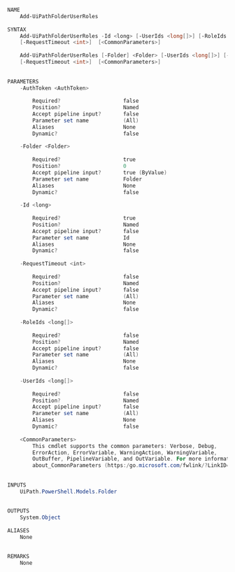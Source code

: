 ﻿```PowerShell

NAME
    Add-UiPathFolderUserRoles
    
SYNTAX
    Add-UiPathFolderUserRoles -Id <long> [-UserIds <long[]>] [-RoleIds <long[]>] [-AuthToken <AuthToken>] 
    [-RequestTimeout <int>]  [<CommonParameters>]
    
    Add-UiPathFolderUserRoles [-Folder] <Folder> [-UserIds <long[]>] [-RoleIds <long[]>] [-AuthToken <AuthToken>] 
    [-RequestTimeout <int>]  [<CommonParameters>]
    
    
PARAMETERS
    -AuthToken <AuthToken>
        
        Required?                    false
        Position?                    Named
        Accept pipeline input?       false
        Parameter set name           (All)
        Aliases                      None
        Dynamic?                     false
        
    -Folder <Folder>
        
        Required?                    true
        Position?                    0
        Accept pipeline input?       true (ByValue)
        Parameter set name           Folder
        Aliases                      None
        Dynamic?                     false
        
    -Id <long>
        
        Required?                    true
        Position?                    Named
        Accept pipeline input?       false
        Parameter set name           Id
        Aliases                      None
        Dynamic?                     false
        
    -RequestTimeout <int>
        
        Required?                    false
        Position?                    Named
        Accept pipeline input?       false
        Parameter set name           (All)
        Aliases                      None
        Dynamic?                     false
        
    -RoleIds <long[]>
        
        Required?                    false
        Position?                    Named
        Accept pipeline input?       false
        Parameter set name           (All)
        Aliases                      None
        Dynamic?                     false
        
    -UserIds <long[]>
        
        Required?                    false
        Position?                    Named
        Accept pipeline input?       false
        Parameter set name           (All)
        Aliases                      None
        Dynamic?                     false
        
    <CommonParameters>
        This cmdlet supports the common parameters: Verbose, Debug,
        ErrorAction, ErrorVariable, WarningAction, WarningVariable,
        OutBuffer, PipelineVariable, and OutVariable. For more information, see 
        about_CommonParameters (https:/go.microsoft.com/fwlink/?LinkID=113216). 
    
    
INPUTS
    UiPath.PowerShell.Models.Folder
    
    
OUTPUTS
    System.Object
    
ALIASES
    None
    

REMARKS
    None



```

